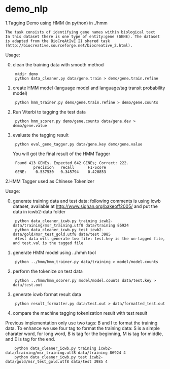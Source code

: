 demo_nlp
========

1.Tagging Demo using HMM (in python) in ./hmm 

	The task consists of identifying gene names within biological text
	In this dataset there is one type of entity:gene (GENE). The dataset is adapted from the BioCreAtIvE II shared task (http://biocreative.sourceforge.net/biocreative_2.html).

Usage:

0. clean the training data with smooth method	

		mkdir demo
		python data_cleaner.py data/gene.train > demo/gene.train.refine

1. create HMM model (language model and language/tag transit probability model)

		python hmm_trainer.py demo/gene.train.refine > demo/gene.counts

2. Run Viterbi to tagging the test data

		python hmm_scorer.py demo/gene.counts data/gene.dev > demo/gene.value

3. evaluate the tagging result
	
		python eval_gene_tagger.py data/gene.key demo/gene.value
		
	You will got the final result of the HMM Tagger
	
		Found 413 GENEs. Expected 642 GENEs; Correct: 222.
			 	precision 	recall 		F1-Score
		GENE:	 0.537530	0.345794	0.420853

2.HMM Tagger used as Chinese Tokenizer

Usage:

0. generate training data and test data: following comments is using icwb dataset, available at http://www.sighan.org/bakeoff2005/
   and put the data in icwb2-data folder

		python data_cleaner_icwb.py training icwb2-data/training/msr_training.utf8 data/training 86924
		python data_cleaner_icwb.py test icwb2-data/gold/msr_test_gold.utf8 data/test 3985
		#test data will generate two file: test.key is the un-tagged file, and test.val is the tagged file

1. generate HMM model using ../hmm tool

		python ../hmm/hmm_trainer.py data/training > model/model.counts

2. perform the tokenize on test data

		python ../hmm/hmm_scorer.py model/model.counts data/test.key > data/test.out

3. generate icwb format result data

        python result_formatter.py data/test.out > data/formatted_test.out

4. compare the machine tagging tokenization result with test result

Previous implementation only use two tags: B and I to format the training data. To enhance we use four tag to format the training data:
	S is a simple charater word, for long word, B is tag for the beginning, M is tag for middle, and E is tag for the end.
		
		python data_cleaner_icwb.py training icwb2-data/training/msr_training.utf8 data/training 86924 4
		python data_cleaner_icwb.py test icwb2-data/gold/msr_test_gold.utf8 data/test 3985 4
	
